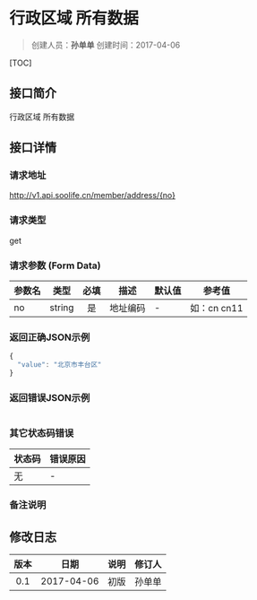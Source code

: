 # 行政区域  所有数据
>创建人员：**孙单单**
>创建时间：2017-04-06

[TOC]


## 接口简介
行政区域  所有数据

## 接口详情

### 请求地址
http://v1.api.soolife.cn/member/address/{no}

### 请求类型
get

### 请求参数 (Form Data)
| 参数名 | 类型 | 必填 | 描述 | 默认值 | 参考值 |
| --- | :---: | :---: | --- | --- | --- |
|no|string|是|地址编码|-|如：cn   cn11|

### 返回正确JSON示例
```javascript
{
  "value": "北京市丰台区"
}
```
### 返回错误JSON示例
```javascript
```

### 其它状态码错误
| 状态码 | 错误原因     |
| :------------- | :------------- |
|无|-|

### 备注说明


## 修改日志
| 版本   | 日期         | 说明   | 修订人  |
| :----: | :----------: | :---- | :---- |
| 0.1  | 2017-04-06 | 初版   | 孙单单  |